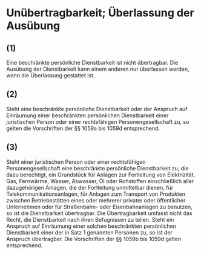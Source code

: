 # Unübertragbarkeit; Überlassung der Ausübung



## (1)

 Eine beschränkte persönliche Dienstbarkeit ist nicht übertragbar. Die Ausübung der Dienstbarkeit kann einem anderen nur überlassen werden, wenn die Überlassung gestattet ist.

## (2)

 Steht eine beschränkte persönliche Dienstbarkeit oder der Anspruch auf Einräumung einer beschränkten persönlichen Dienstbarkeit einer juristischen Person oder einer rechtsfähigen Personengesellschaft zu, so gelten die Vorschriften der §§ 1059a bis 1059d entsprechend.

## (3)

 Steht einer juristischen Person oder einer rechtsfähigen Personengesellschaft eine beschränkte persönliche Dienstbarkeit zu, die dazu berechtigt, ein Grundstück für Anlagen zur Fortleitung von Elektrizität, Gas, Fernwärme, Wasser, Abwasser, Öl oder Rohstoffen einschließlich aller dazugehörigen Anlagen, die der Fortleitung unmittelbar dienen, für Telekommunikationsanlagen, für Anlagen zum Transport von Produkten zwischen Betriebsstätten eines oder mehrerer privater oder öffentlicher Unternehmen oder für Straßenbahn- oder Eisenbahnanlagen zu benutzen, so ist die Dienstbarkeit übertragbar. Die Übertragbarkeit umfasst nicht das Recht, die Dienstbarkeit nach ihren Befugnissen zu teilen. Steht ein Anspruch auf Einräumung einer solchen beschränkten persönlichen Dienstbarkeit einer der in Satz 1 genannten Personen zu, so ist der Anspruch übertragbar. Die Vorschriften der §§ 1059b bis 1059d gelten entsprechend. 

